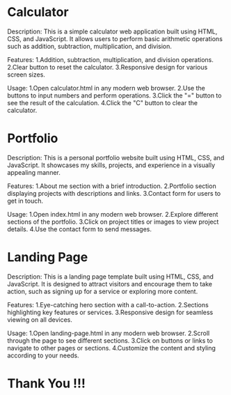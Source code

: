 # Calculator
Description:
This is a simple calculator web application built using HTML, CSS, and JavaScript. It allows users to perform basic arithmetic operations such as addition, subtraction, multiplication, and division.

Features:
1.Addition, subtraction, multiplication, and division operations.
2.Clear button to reset the calculator.
3.Responsive design for various screen sizes.

Usage:
1.Open calculator.html in any modern web browser.
2.Use the buttons to input numbers and perform operations.
3.Click the "=" button to see the result of the calculation.
4.Click the "C" button to clear the calculator.

# Portfolio
Description:
This is a personal portfolio website built using HTML, CSS, and JavaScript. It showcases my skills, projects, and experience in a visually appealing manner.

Features:
1.About me section with a brief introduction.
2.Portfolio section displaying projects with descriptions and links.
3.Contact form for users to get in touch.

Usage:
1.Open index.html in any modern web browser.
2.Explore different sections of the portfolio.
3.Click on project titles or images to view project details.
4.Use the contact form to send messages.

# Landing Page
Description:
This is a landing page template built using HTML, CSS, and JavaScript. It is designed to attract visitors and encourage them to take action, such as signing up for a service or exploring more content.

Features:
1.Eye-catching hero section with a call-to-action.
2.Sections highlighting key features or services.
3.Responsive design for seamless viewing on all devices.

Usage:
1.Open landing-page.html in any modern web browser.
2.Scroll through the page to see different sections.
3.Click on buttons or links to navigate to other pages or sections.
4.Customize the content and styling according to your needs.

# Thank You !!!
